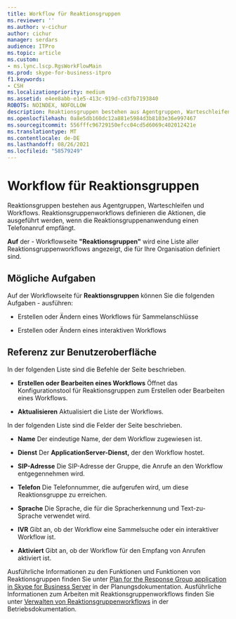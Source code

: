 ```yaml
---
title: Workflow für Reaktionsgruppen
ms.reviewer: ''
ms.author: v-cichur
author: cichur
manager: serdars
audience: ITPro
ms.topic: article
ms.custom:
- ms.lync.lscp.RgsWorkFlowMain
ms.prod: skype-for-business-itpro
f1.keywords:
- CSH
ms.localizationpriority: medium
ms.assetid: e4ee8abb-e1e5-413c-919d-cd3fb7193840
ROBOTS: NOINDEX, NOFOLLOW
description: Reaktionsgruppen bestehen aus Agentgruppen, Warteschleifen und Workflows. Reaktionsgruppenworkflows definieren die Aktionen, die ausgeführt werden, wenn die Reaktionsgruppenanwendung einen Telefonanruf empfängt.
ms.openlocfilehash: 0a8e5db160dc12a881e5984d3b8103e36e997467
ms.sourcegitcommit: 556fffc96729150efcc04cd5d6069c402012421e
ms.translationtype: MT
ms.contentlocale: de-DE
ms.lasthandoff: 08/26/2021
ms.locfileid: "58579249"
---
```

# <a name="response-groups-workflow"></a>Workflow für Reaktionsgruppen

Reaktionsgruppen bestehen aus Agentgruppen, Warteschleifen und Workflows. Reaktionsgruppenworkflows definieren die Aktionen, die ausgeführt werden, wenn die Reaktionsgruppenanwendung einen Telefonanruf empfängt.

**Auf** der  -  Workflowseite **"Reaktionsgruppen"** wird eine Liste aller Reaktionsgruppenworkflows angezeigt, die für Ihre Organisation definiert sind.

## <a name="tasks-you-can-perform"></a>Mögliche Aufgaben

Auf der Workflowseite für **Reaktionsgruppen** können Sie die folgenden Aufgaben  -   ausführen:

- Erstellen oder Ändern eines Workflows für Sammelanschlüsse

- Erstellen oder Ändern eines interaktiven Workflows

## <a name="ui-reference"></a>Referenz zur Benutzeroberfläche

In der folgenden Liste sind die Befehle der Seite beschrieben.

- **Erstellen oder Bearbeiten eines Workflows** Öffnet das Konfigurationstool für Reaktionsgruppen zum Erstellen oder Bearbeiten eines Workflows.

- **Aktualisieren** Aktualisiert die Liste der Workflows.

In der folgenden Liste sind die Felder der Seite beschrieben.

- **Name** Der eindeutige Name, der dem Workflow zugewiesen ist.

- **Dienst** Der **ApplicationServer-Dienst,** der den Workflow hostet.

- **SIP-Adresse** Die SIP-Adresse der Gruppe, die Anrufe an den Workflow entgegennehmen wird.

- **Telefon** Die Telefonnummer, die aufgerufen wird, um diese Reaktionsgruppe zu erreichen.

- **Sprache** Die Sprache, die für die Spracherkennung und Text-zu-Sprache verwendet wird.

- **IVR** Gibt an, ob der Workflow eine Sammelsuche oder ein interaktiver Workflow ist.

- **Aktiviert** Gibt an, ob der Workflow für den Empfang von Anrufen aktiviert ist.

Ausführliche Informationen zu den Funktionen und Funktionen von Reaktionsgruppen finden Sie unter [Plan for the Response Group application in Skype for Business Server](../../../plan-your-deployment/enterprise-voice-solution/response-group.md) in der Planungsdokumentation. Ausführliche Informationen zum Arbeiten mit Reaktionsgruppenworkflows finden Sie unter [Verwalten von Reaktionsgruppenworkflows](/previous-versions/office/lync-server-2013/lync-server-2013-managing-response-group-workflows) in der Betriebsdokumentation.